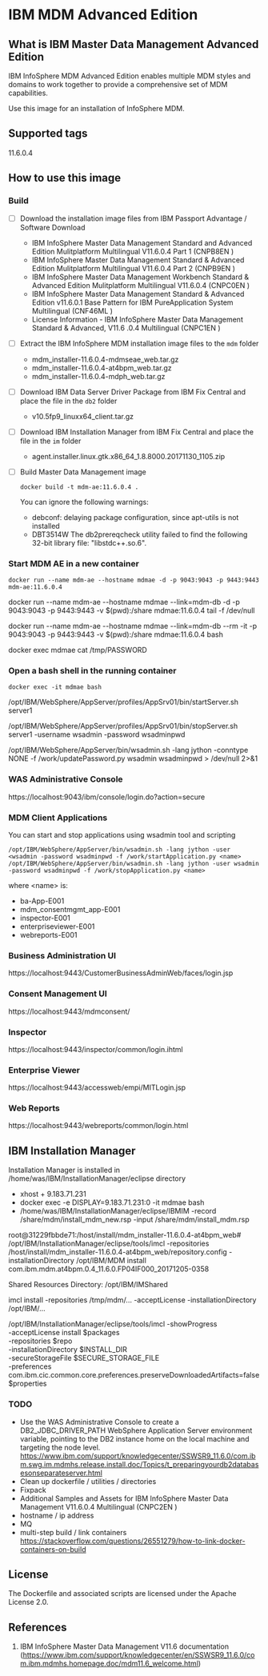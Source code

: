 # IBM MDM Advanced Edition

## What is IBM Master Data Management Advanced Edition

IBM InfoSphere MDM Advanced Edition enables multiple MDM styles and domains to work together to provide a comprehensive set of MDM capabilities.

Use this image for an installation of InfoSphere MDM.

## Supported tags

11.6.0.4

## How to use this image

### Build

- [ ] Download the installation image files from IBM Passport Advantage / Software Download

	* IBM InfoSphere Master Data Management Standard and Advanced Edition Mulitplatform Multilingual V11.6.0.4 Part 1 (CNPB8EN )
	* IBM InfoSphere Master Data Management Standard & Advanced Edition Mulitplatform Multilingual V11.6.0.4 Part 2 (CNPB9EN )
	* IBM InfoSphere Master Data Management Workbench Standard & Advanced Edition Mulitplatform Multilingual V11.6.0.4 (CNPC0EN )
	* IBM InfoSphere Master Data Management Standard & Advanced Edition v11.6.0.1 Base Pattern for IBM PureApplication System Multilingual (CNF46ML )
	* License Information - IBM InfoSphere Master Data Management Standard & Advanced, V11.6 .0.4 Multilingual (CNPC1EN )
	
- [ ] Extract the IBM InfoSphere MDM installation image files to the ```mdm``` folder

	* mdm_installer-11.6.0.4-mdmseae_web.tar.gz 
	* mdm_installer-11.6.0.4-at4bpm_web.tar.gz
	* mdm_installer-11.6.0.4-mdph_web.tar.gz
	
- [ ] Download IBM Data Server Driver Package from IBM Fix Central and place the file in the ```db2``` folder

	* v10.5fp9_linuxx64_client.tar.gz

- [ ] Download IBM Installation Manager from IBM Fix Central and place the file in the ```im``` folder

	* agent.installer.linux.gtk.x86_64_1.8.8000.20171130_1105.zip

- [ ] Build Master Data Management image
	
	```
	docker build -t mdm-ae:11.6.0.4 .
	```

	You can ignore the following warnings:
	* debconf: delaying package configuration, since apt-utils is not installed
	* DBT3514W  The db2prereqcheck utility failed to find the following 32-bit library file: "libstdc++.so.6". 

### Start MDM AE in a new container

```
docker run --name mdm-ae --hostname mdmae -d -p 9043:9043 -p 9443:9443 mdm-ae:11.6.0.4
```

docker run --name mdm-ae --hostname mdmae --link=mdm-db -d -p 9043:9043 -p 9443:9443 -v $(pwd):/share mdmae:11.6.0.4 tail -f /dev/null

docker run --name mdm-ae --hostname mdmae --link=mdm-db --rm -it -p 9043:9043 -p 9443:9443 -v $(pwd):/share mdmae:11.6.0.4 bash

docker exec mdmae cat /tmp/PASSWORD


### Open a bash shell in the running container

```
docker exec -it mdmae bash
```

/opt/IBM/WebSphere/AppServer/profiles/AppSrv01/bin/startServer.sh server1

/opt/IBM/WebSphere/AppServer/profiles/AppSrv01/bin/stopServer.sh server1 -username wsadmin -password wsadminpwd

/opt/IBM/WebSphere/AppServer/bin/wsadmin.sh -lang jython -conntype NONE -f /work/updatePassword.py wsadmin wsadminpwd > /dev/null 2>&1

### WAS Administrative Console

https://localhost:9043/ibm/console/login.do?action=secure

### MDM Client Applications

You can start and stop applications using wsadmin tool and scripting 
```
/opt/IBM/WebSphere/AppServer/bin/wsadmin.sh -lang jython -user <wsadmin -password wsadminpwd -f /work/startApplication.py <name>
/opt/IBM/WebSphere/AppServer/bin/wsadmin.sh -lang jython -user wsadmin -password wsadminpwd -f /work/stopApplication.py <name>
```

where &lt;name&gt; is:
* ba-App-E001
* mdm_consentmgmt_app-E001
* inspector-E001 
* enterpriseviewer-E001
* webreports-E001

### Business Administration UI
https://localhost:9443/CustomerBusinessAdminWeb/faces/login.jsp

### Consent Management UI
https://localhost:9443/mdmconsent/

### Inspector
https://localhost:9443/inspector/common/login.ihtml

### Enterprise Viewer
https://localhost:9443/accessweb/empi/MITLogin.jsp

### Web Reports
https://localhost:9443/webreports/common/login.html


## IBM Installation Manager

Installation Manager is installed in /home/was/IBM/InstallationManager/eclipse directory


* xhost + 9.183.71.231
* docker exec -e DISPLAY=9.183.71.231:0 -it mdmae bash
* /home/was/IBM/InstallationManager/eclipse/IBMIM -record /share/mdm/install_mdm_new.rsp -input /share/mdm/install_mdm.rsp

root@31229fbbde71:/host/install/mdm_installer-11.6.0.4-at4bpm_web# /opt/IBM/InstallationManager/eclipse/tools/imcl 
-repositories /host/install/mdm_installer-11.6.0.4-at4bpm_web/repository.config 
-installationDirectory /opt/IBM/MDM install com.ibm.mdm.at4bpm.0.4_11.6.0.FP04IF000_20171205-0358

Shared Resources Directory: /opt/IBM/IMShared

imcl install 
        -repositories /tmp/mdm/... 
        -acceptLicense 
        -installationDirectory /opt/IBM/...
        
        
/opt/IBM/InstallationManager/eclipse/tools/imcl -showProgress \
    -acceptLicense install $packages \
    -repositories $repo \
    -installationDirectory $INSTALL_DIR \
    -secureStorageFile $SECURE_STORAGE_FILE \
    -preferences com.ibm.cic.common.core.preferences.preserveDownloadedArtifacts=false \
    $properties
    

### TODO

* Use the WAS Administrative Console to create a DB2_JDBC_DRIVER_PATH WebSphere Application Server environment variable, pointing to the DB2 instance home on the local machine and targeting the node level.
  https://www.ibm.com/support/knowledgecenter/SSWSR9_11.6.0/com.ibm.swg.im.mdmhs.release.install.doc/Topics/t_preparingyourdb2databasesonseparateserver.html
* Clean up dockerfile / utilities / directories
* Fixpack
* Additional Samples and Assets for IBM InfoSphere Master Data Management V11.6.0.4 Multilingual (CNPC2EN ) 
* hostname / ip address
* MQ
* multi-step build / link containers https://stackoverflow.com/questions/26551279/how-to-link-docker-containers-on-build

## License

The Dockerfile and associated scripts are licensed under the Apache License 2.0. 

## References

1. IBM InfoSphere Master Data Management V11.6 documentation (https://www.ibm.com/support/knowledgecenter/en/SSWSR9_11.6.0/com.ibm.mdmhs.homepage.doc/mdm11.6_welcome.html)
